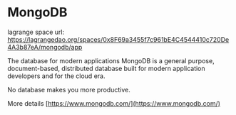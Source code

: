 MongoDB
=======

lagrange space url: https://lagrangedao.org/spaces/0x8F69a3455f7c961bE4C4544410c720De4A3b87eA/mongodb/app

The database for modern applications MongoDB is a general purpose, document-based, distributed database built for modern application developers and for the cloud era.

No database makes you more productive.

More details [https://www.mongodb.com/](https://www.mongodb.com/)
